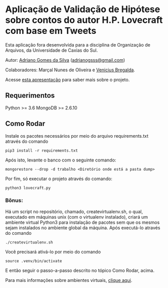 # Aplicação de Validação de Hipótese sobre contos do autor H.P. Lovecraft com base em Tweets

Esta aplicação fora desenvolvida para a disciplina de Organização de Arquivos, da Universidade de Caxias do Sul.

Autor: [Adriano Gomes da Silva](https://github.com/11808s8) (adrianogsss@gmail.com)

Colaboradores: Marçal Nunes de Oliveira e [Venicius Bregalda](https://github.com/venicius12).

Acesse [esta apresentação](./extracao-dados-twitter.pdf) para saber mais sobre o projeto.


## Requerimentos
 Python >= 3.6
 MongoDB >= 2.6.10

## Como Rodar
Instale os pacotes necessários por meio do arquivo requirements.txt através do comando
```console
pip3 install -r requirements.txt
```
Após isto, levante o banco com o seguinte comando:
```console
mongorestore --drop -d trabalho <Diretório onde está a pasta dump>
```
Por fim, só executar o projeto através do comando:
```console
python3 lovecraft.py
```
### Bônus:
Há um script no repositório, chamado, createvirtualenv.sh, o qual, executado em máquinas unix (com o virtualenv instalado), criará um ambiente virtual Python3 para instalação de pacotes sem que os mesmos sejam instalados no ambiente global da máquina.
Após executá-lo através do comando
```console
./createvirtualenv.sh
```
Você precisará ativá-lo por meio do comando
```console
source .venv/bin/activate
```
E então seguir o passo-a-passo descrito no tópico Como Rodar, acima.


Para mais informações sobre ambientes virtuais, [clique aqui](https://pt.stackoverflow.com/questions/209384/instalar-com-pip-atrav%c3%a9s-do-arquivo-requirements-txt-dentro-do-virtualenv/209511#209511).
